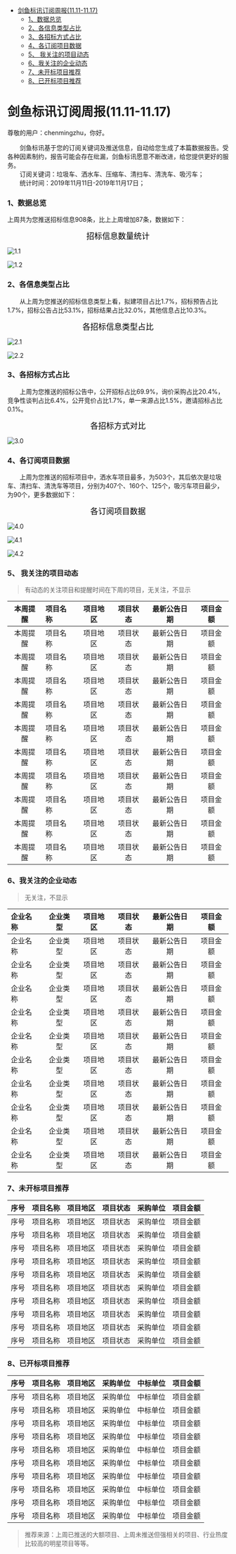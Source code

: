 - [ 剑鱼标讯订阅周报(11.11-11.17)](#head1)
	- [ 1、数据总览](#head2)
	- [ 2、各信息类型占比](#head3)
	- [ 3、各招标方式占比](#head4)
	- [ 4、各订阅项目数据](#head5)
	- [5、 我关注的项目动态](#head6)
	- [ 6、我关注的企业动态](#head7)
	- [ 7、未开标项目推荐](#head8)
	- [ 8、已开标项目推荐](#head9)

# <span id="head1"> 剑鱼标讯订阅周报(11.11-11.17)</span>

尊敬的用户：chenmingzhu，你好。

&emsp;&emsp;剑鱼标讯基于您的订阅关键词及推送信息，自动给您生成了本篇数据报告。受各种因素制约，报告可能会存在纰漏，剑鱼标讯愿意不断改进，给您提供更好的服务。  
&emsp;&emsp;订阅关键词：垃圾车、洒水车、压缩车、清扫车、清洗车、吸污车；  
&emsp;&emsp;统计时间：2019年11月11日-2019年11月17日；

### <span id="head2"> 1、数据总览</span>

上周共为您推送招标信息908条，比上上周增加87条，数据如下：

<p align="center"><font face="微软雅黑" color="black" size="4">招标信息数量统计</font></p>

![1.1](https://github.com/446020169/open/raw/master/Subscribe_report/Image/1.1.jpg)

![1.2](https://github.com/446020169/open/raw/master/Subscribe_report/Image/1.2.jpg)

### <span id="head3"> 2、各信息类型占比</span>

&emsp;&emsp;从上周为您推送的招标信息类型上看，拟建项目占比1.7%，招标预告占比1.7%，招标公告占比53.1%，招标结果占比32.0%，其他信息占比10.3%。  

<p align="center"><font face="微软雅黑" color="black" size="4">各招标信息类型占比</font></p>

![2.1](https://github.com/446020169/open/raw/master/Subscribe_report/Image/2.1.jpg)

![2.2](https://github.com/446020169/open/raw/master/Subscribe_report/Image/2.2.jpg)


### <span id="head4"> 3、各招标方式占比</span>

&emsp;&emsp;上周为您推送的招标公告中，公开招标占比69.9%，询价采购占比20.4%，竞争性谈判占比6.4%，公开竞价占比1.7%，单一来源占比1.5%，邀请招标占比0.1%。

<p align="center"><font face="微软雅黑" color="black" size="4">各招标方式对比</font></p>

![3.0](https://github.com/446020169/open/raw/master/Subscribe_report/Image/3.0.jpg)

### <span id="head5"> 4、各订阅项目数据</span>

&emsp;&emsp;上周为您推送的招标项目中，洒水车项目最多，为503个，其后依次是垃圾车、清扫车、清洗车等项目，分别为407个、160个、125个，吸污车项目最少，为90个，更多数据如下：

<p align="center"> <font face="微软雅黑" color="black" size="4">各订阅项目数据</font></p>

![4.0](https://github.com/446020169/open/raw/master/Subscribe_report/Image/4.0.jpg)

![4.1](https://github.com/446020169/open/raw/master/Subscribe_report/Image/4.1.jpg)

![4.2](https://github.com/446020169/open/raw/master/Subscribe_report/Image/4.2.jpg)

### <span id="head6">5、 我关注的项目动态</span>

>有动态的关注项目和提醒时间在下周的项目，无关注，不显示

|本周提醒|项目名称|项目地区|项目状态|最新公告日期|项目金额|
|:-:|:--|:-:|:-:|:-:|:-:|
|本周提醒|项目名称|项目地区|项目状态|最新公告日期|项目金额|
|本周提醒|项目名称|项目地区|项目状态|最新公告日期|项目金额|
|本周提醒|项目名称|项目地区|项目状态|最新公告日期|项目金额|
|本周提醒|项目名称|项目地区|项目状态|最新公告日期|项目金额|
|本周提醒|项目名称|项目地区|项目状态|最新公告日期|项目金额|
|本周提醒|项目名称|项目地区|项目状态|最新公告日期|项目金额|
|本周提醒|项目名称|项目地区|项目状态|最新公告日期|项目金额|
|本周提醒|项目名称|项目地区|项目状态|最新公告日期|项目金额|
|本周提醒|项目名称|项目地区|项目状态|最新公告日期|项目金额|
|本周提醒|项目名称|项目地区|项目状态|最新公告日期|项目金额|

### <span id="head7"> 6、我关注的企业动态</span>

>无关注，不显示

|企业名称|企业类型|项目地区|项目状态|最新公告日期|项目金额|
|:-|:-:|:-:|:-:|:-:|:-:|
|企业名称|企业类型|项目地区|项目状态|最新公告日期|项目金额|
|企业名称|企业类型|项目地区|项目状态|最新公告日期|项目金额|
|企业名称|企业类型|项目地区|项目状态|最新公告日期|项目金额|
|企业名称|企业类型|项目地区|项目状态|最新公告日期|项目金额|
|企业名称|企业类型|项目地区|项目状态|最新公告日期|项目金额|
|企业名称|企业类型|项目地区|项目状态|最新公告日期|项目金额|
|企业名称|企业类型|项目地区|项目状态|最新公告日期|项目金额|
|企业名称|企业类型|项目地区|项目状态|最新公告日期|项目金额|
|企业名称|企业类型|项目地区|项目状态|最新公告日期|项目金额|
|企业名称|企业类型|项目地区|项目状态|最新公告日期|项目金额|

### <span id="head8"> 7、未开标项目推荐</span>

|序号|项目名称|项目地区|项目状态|采购单位|项目金额|
|:-|:-:|:-:|:-:|:-:|:-:|
|序号|项目名称|项目地区|项目状态|采购单位|项目金额|
|序号|项目名称|项目地区|项目状态|采购单位|项目金额|
|序号|项目名称|项目地区|项目状态|采购单位|项目金额|
|序号|项目名称|项目地区|项目状态|采购单位|项目金额|
|序号|项目名称|项目地区|项目状态|采购单位|项目金额|
|序号|项目名称|项目地区|项目状态|采购单位|项目金额|
|序号|项目名称|项目地区|项目状态|采购单位|项目金额|
|序号|项目名称|项目地区|项目状态|采购单位|项目金额|
|序号|项目名称|项目地区|项目状态|采购单位|项目金额|
|序号|项目名称|项目地区|项目状态|采购单位|项目金额|

### <span id="head9"> 8、已开标项目推荐</span>

|序号|项目名称|项目地区|采购单位|中标单位|项目金额|
|:-|:-:|:-:|:-:|:-:|:-:|
|序号|项目名称|项目地区|采购单位|中标单位|项目金额|
|序号|项目名称|项目地区|采购单位|中标单位|项目金额|
|序号|项目名称|项目地区|采购单位|中标单位|项目金额|
|序号|项目名称|项目地区|采购单位|中标单位|项目金额|
|序号|项目名称|项目地区|采购单位|中标单位|项目金额|
|序号|项目名称|项目地区|采购单位|中标单位|项目金额|
|序号|项目名称|项目地区|采购单位|中标单位|项目金额|
|序号|项目名称|项目地区|采购单位|中标单位|项目金额|
|序号|项目名称|项目地区|采购单位|中标单位|项目金额|
|序号|项目名称|项目地区|采购单位|中标单位|项目金额|

>推荐来源：上周已推送的大额项目、上周未推送但强相关的项目、行业热度比较高的明星项目等等。
